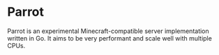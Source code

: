 Parrot
======

Parrot is an experimental Minecraft-compatible server implementation written in
Go. It aims to be very performant and scale well with multiple CPUs.
